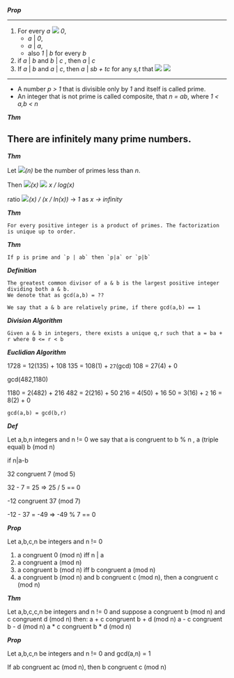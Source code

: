 ___Prop___

-----
1. For every _a_ ![](https://raw.githubusercontent.com/rugbyprof/CMPS-Cryptography/master/symbols/neq.gif) _0_, 
    - _a_ | _0_, 
    - _a_ | _a_, 
    - also _1_ | _b_ for every _b_
2. if _a_ | _b_ and _b_ | _c_ , then _a_ | _c_
3. If _a_ | _b_ and _a_ | _c_, then _a_ | _sb + tc_ for any _s,t_ that ![](https://raw.githubusercontent.com/rugbyprof/CMPS-Cryptography/master/symbols/in.gif) ![](https://raw.githubusercontent.com/rugbyprof/CMPS-Cryptography/master/symbols/integers.gif)

----

- A number _p > 1_ that is divisible only by _1_ and itself is called prime.
- An integer that is not prime is called composite, that _n = ab_, where _1 < a,b < n_

___Thm___

There are infinitely many prime numbers.
-----

___Thm___

Let ![](https://raw.githubusercontent.com/rugbyprof/CMPS-Cryptography/master/symbols/pi.gif)_(n)_ be the number of primes less than _n_. <br>

Then ![](https://raw.githubusercontent.com/rugbyprof/CMPS-Cryptography/master/symbols/pi.gif)_(x) ![](https://raw.githubusercontent.com/rugbyprof/CMPS-Cryptography/master/symbols/approx.gif) x / log(x)_ <br>

ratio ![](https://raw.githubusercontent.com/rugbyprof/CMPS-Cryptography/master/symbols/pi.gif)_(x) / (x / ln(x))_ -> _1_ as _x -> infinity_


___Thm___
```
For every positive integer is a product of primes. The factorization is unique up to order.

```

___Thm___
```
If p is prime and `p | ab` then `p|a` or `p|b`

```

___Definition___ 

```
The greatest common divisor of a & b is the largest positive integer dividing both a & b.
We denote that as gcd(a,b) = ??
```

```
We say that a & b are relatively prime, if there gcd(a,b) == 1
```

___Division Algorithm___

```
Given a & b in integers, there exists a unique q,r such that a = ba + r where 0 <= r < b
```

___Euclidian Algorithm___

1728 = 12(135) + 108
135 = 108(1) + `27`(gcd)
108 = 27(4) + 0

gcd(482,1180)

1180 = 2(482) + 216
482 = 2(216) + 50
216 = 4(50) + 16
50 = 3(16) + `2`
16 = 8(2) + 0

`gcd(a,b) = gcd(b,r)`

___Def___

Let a,b,n integers and n != 0
we say that a is congruent to b % n , a (triple equal) b (mod n)

if n|a-b 

32 congruent 7 (mod 5)

32 - 7 = 25 => 25 / 5 == 0

-12 congruent 37 (mod 7)

-12 - 37 = -49 => -49 % 7 == 0

___Prop___

Let a,b,c,n be integers and n != 0
1. a congruent 0 (mod n) iff n | a
2. a congruent a (mod n)
3. a congruent b (mod n) iff b congruent a (mod n)
4. a congruent b (mod n) and b congruent c (mod n), then a congruent c (mod n)

___Thm___

Let a,b,c,c,n be integers and n != 0
and suppose a congruent b (mod n) and c congruent d (mod n)
then:
a + c congruent b + d (mod n)
a - c congruent b - d (mod n)
a * c congruent b * d (mod n)

___Prop___

Let a,b,c,n be integers and n != 0
and gcd(a,n) = 1

If ab congruent ac (mod n), then b congruent c (mod n)

